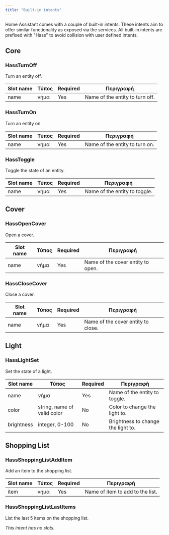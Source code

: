 ```yaml
---
title: "Built-in intents"
---
```


Home Assistant comes with a couple of built-in intents. These intents aim to offer similar functionality as exposed via the services. All built-in intents are prefixed with "Hass" to avoid collision with user defined intents.

## Core

### HassTurnOff

Turn an entity off.

| Slot name | Τύπος | Required | Περιγραφή                       |
| --------- | ----- | -------- | ------------------------------- |
| name      | νήμα  | Yes      | Name of the entity to turn off. |

### HassTurnOn

Turn an entity on.

| Slot name | Τύπος | Required | Περιγραφή                      |
| --------- | ----- | -------- | ------------------------------ |
| name      | νήμα  | Yes      | Name of the entity to turn on. |

### HassToggle

Toggle the state of an entity.

| Slot name | Τύπος | Required | Περιγραφή                     |
| --------- | ----- | -------- | ----------------------------- |
| name      | νήμα  | Yes      | Name of the entity to toggle. |

## Cover

### HassOpenCover

Open a cover.

| Slot name | Τύπος | Required | Περιγραφή                         |
| --------- | ----- | -------- | --------------------------------- |
| name      | νήμα  | Yes      | Name of the cover entity to open. |

### HassCloseCover

Close a cover.

| Slot name | Τύπος | Required | Περιγραφή                          |
| --------- | ----- | -------- | ---------------------------------- |
| name      | νήμα  | Yes      | Name of the cover entity to close. |

## Light

### HassLightSet

Set the state of a light.

| Slot name  | Τύπος                       | Required | Περιγραφή                          |
| ---------- | --------------------------- | -------- | ---------------------------------- |
| name       | νήμα                        | Yes      | Name of the entity to toggle.      |
| color      | string, name of valid color | No       | Color to change the light to.      |
| brightness | integer, 0-100              | No       | Brightness to change the light to. |

## Shopping List

### HassShoppingListAddItem

Add an item to the shopping list.

| Slot name | Τύπος | Required | Περιγραφή                        |
| --------- | ----- | -------- | -------------------------------- |
| item      | νήμα  | Yes      | Name of item to add to the list. |

### HassShoppingListLastItems

List the last 5 items on the shopping list.

*This intent has no slots.*